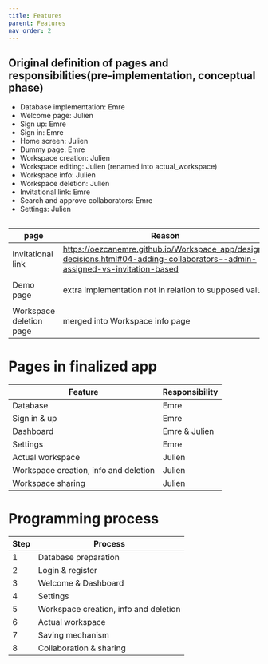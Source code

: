 ```yaml
---
title: Features
parent: Features
nav_order: 2
---
```




## Original definition of pages and responsibilities(pre-implementation, conceptual phase)

- Database implementation: Emre
- Welcome page: Julien
- Sign up: Emre
- Sign in: Emre
- Home screen: Julien
- Dummy page: Emre
- Workspace creation: Julien
- Workspace editing: Julien   (renamed into actual_workspace)
- Workspace info: Julien
- Workspace deletion: Julien
- Invitational link: Emre
- Search and approve collaborators: Emre
- Settings: Julien


## 

| page | Reason
|---------|-------------
| Invitational link  | https://oezcanemre.github.io/Workspace_app/design-decisions.html#04-adding-collaborators--admin-assigned-vs-invitation-based
|        | 
| Demo page       | extra implementation not in relation to supposed value
|        | 
|   Workspace deletion page     | merged into Workspace info page




# Pages in finalized app

|Feature|  Responsibility |
|---------|-------------
| Database | Emre
| Sign in & up | Emre
| Dashboard | Emre & Julien
| Settings | Emre
| Actual workspace | Julien
| Workspace creation, info and deletion | Julien
| Workspace sharing | Julien



# Programming process

| Step | Process
|---------|-------------
| 1       | Database preparation
| 2       | Login & register
| 3       | Welcome & Dashboard
| 4       | Settings
| 5       | Workspace creation, info and deletion
| 6       | Actual workspace
| 7       | Saving mechanism
| 8       | Collaboration & sharing